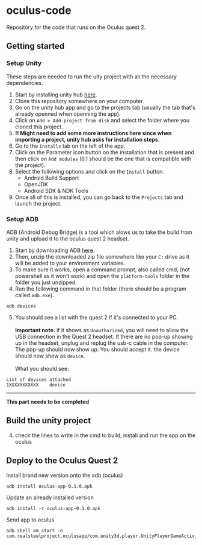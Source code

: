 # oculus-code
Repository for the code that runs on the Oculus quest 2.

## Getting started

### Setup Unity
These steps are needed to run the uity project with all the necessary dependencies.

1. Start by installing unity hub [here](https://unity.com/download).
2. Clone this repository somewhere on your computer.
3. Go on the unity hub app and go to the projects tab (usually the tab that's already openned when openning the app).
4. Click on `Add > Add project from disk` and select the folder where you cloned this project.
5. **!! Might need to add some more instructions here since when importing a project, unity hub asks for installation steps.**
6. Go to the `Installs` tab on the left of the app.
7. Click on the Parameter icon button on the installation that is present and then click on `Add modules` (6.1 should be the one that is compatible with the project).
8. Select the following options and click on the `Install` button.
    - Android Build Support
    - OpenJDK
    - Android SDK & NDK Tools
9. Once all of this is installed, you can go back to the `Projects` tab and launch the project.

### Setup ADB
ADB (Android Debug Bridge) is a tool which alows us to take the build from unity and upload it to the oculus quest 2 headset.

1. Start by downloading ADB [here](https://developer.android.com/tools/releases/platform-tools).
2. Then, unzip the downloaded zip file somewhere like your `C:` drive as it will be added to your environment variables.
3. To make sure it works, open a command prompt, also called cmd, (not powershell as it won't work) and open the `platform-tools` folder in the folder you just unzipped.
4. Run the following command in that folder (there should be a program called `adb.exe`).
```shell
adb devices
```
5. You should see a list with the quest 2 if it's connected to your PC.\
\
**Important note:** if it shows as `Unauthorized`, you will need to allow the USB connection in the Quest 2 headset. If there are no pop-up showing up in the headset, unplug and replug the usb-c cable in the computer. The pop-up should now show up. You should accept it. the device should now show as `device`.\
\
What you should see:
```shell
List of devices attached
1XXXXXXXXXXX	device
```

---

**This part needs to be completed**
## Build the unity project
4. check the lines to write in the cmd to build, install and run the app on the oculus 

## Deploy to the Oculus Quest 2
Install brand new version onto the adb (oculus)
```shell
adb install oculus-app-0.1.0.apk
```

Update an already installed version
```shell
adb install -r oculus-app-0.1.0.apk
```

Send app to oculus
```shell
adb shell am start -n com.realsteelproject.oculusapp/com.unity3d.player.UnityPlayerGameActivity
```

